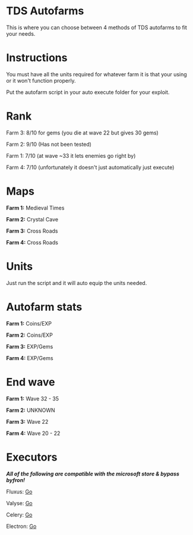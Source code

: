 # TDS Autofarms
This is where you can choose between 4 methods of TDS autofarms to fit your needs.

# Instructions

You must have all the units required for whatever farm it is that your using or it won't function properly.

Put the autofarm script in your auto execute folder for your exploit.

# Rank

Farm 3: 8/10 for gems (you die at wave 22 but gives 30 gems)

Farm 2: 9/10 (Has not been tested)

Farm 1: 7/10 (at wave ~33 it lets enemies go right by)

Farm 4: 7/10 (unfortunately it doesn't just automatically just execute)

# Maps

**Farm 1:** Medieval Times

**Farm 2:** Crystal Cave

**Farm 3:** Cross Roads

**Farm 4:** Cross Roads

# Units

Just run the script and it will auto equip the units needed.

# Autofarm stats

**Farm 1:** Coins/EXP

**Farm 2:** Coins/EXP

**Farm 3:** EXP/Gems

**Farm 4:** EXP/Gems

# End wave

**Farm 1:** Wave 32 - 35

**Farm 2:** UNKNOWN

**Farm 3:** Wave 22

**Farm 4:** Wave 20 - 22

# Executors

***All of the following  are compatible with the microsoft store & bypass byfron!***

Fluxus: <a href="https://fluxteam.net" target="_Blank">Go</a>

Valyse: <a href="https://valyse.net" target="_Blank">Go</a>

Celery: <a href="https://0xvienna.github.io/Celery/" target="_Blank">Go</a>

Electron: <a href="https://ryos.lol" target="_Blank">Go</a>
